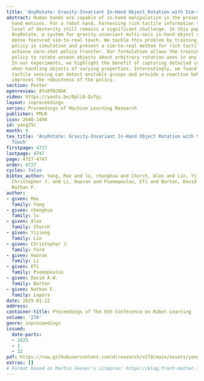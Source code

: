 ```yaml
---
title: 'AnyRotate: Gravity-Invariant In-Hand Object Rotation with Sim-to-Real Touch'
abstract: Human hands are capable of in-hand manipulation in the presence of different
  hand motions. For a robot hand, harnessing rich tactile information to achieve this
  level of dexterity still remains a significant challenge. In this paper, we present
  AnyRotate, a system for gravity-invariant multi-axis in-hand object rotation using
  dense featured sim-to-real touch. We tackle this problem by training a dense tactile
  policy in simulation and present a sim-to-real method for rich tactile sensing to
  achieve zero-shot policy transfer. Our formulation allows the training of a unified
  policy to rotate unseen objects about arbitrary rotation axes in any hand direction.
  In our experiments, we highlight the benefit of capturing detailed contact information
  when handling objects of varying properties. Interestingly, we found rich multi-fingered
  tactile sensing can detect unstable grasps and provide a reactive behavior that
  improves the robustness of the policy.
section: Poster
openreview: 8Yu0TNJNGK
video: https://youtu.be/0pli0-QvTgc
layout: inproceedings
series: Proceedings of Machine Learning Research
publisher: PMLR
issn: 2640-3498
id: yang25c
month: 0
tex_title: 'AnyRotate: Gravity-Invariant In-Hand Object Rotation with Sim-to-Real
  Touch'
firstpage: 4727
lastpage: 4747
page: 4727-4747
order: 4727
cycles: false
bibtex_author: Yang, Max and lu, chenghua and Church, Alex and Lin, Yijiong and Ford,
  Christopher J. and Li, Haoran and Psomopoulou, Efi and Barton, David A.W. and Lepora,
  Nathan F.
author:
- given: Max
  family: Yang
- given: chenghua
  family: lu
- given: Alex
  family: Church
- given: Yijiong
  family: Lin
- given: Christopher J.
  family: Ford
- given: Haoran
  family: Li
- given: Efi
  family: Psomopoulou
- given: David A.W.
  family: Barton
- given: Nathan F.
  family: Lepora
date: 2025-01-12
address:
container-title: Proceedings of The 8th Conference on Robot Learning
volume: '270'
genre: inproceedings
issued:
  date-parts:
  - 2025
  - 1
  - 12
pdf: https://raw.githubusercontent.com/mlresearch/v270/main/assets/yang25c/yang25c.pdf
extras: []
# Format based on Martin Fenner's citeproc: https://blog.front-matter.io/posts/citeproc-yaml-for-bibliographies/
---
```

